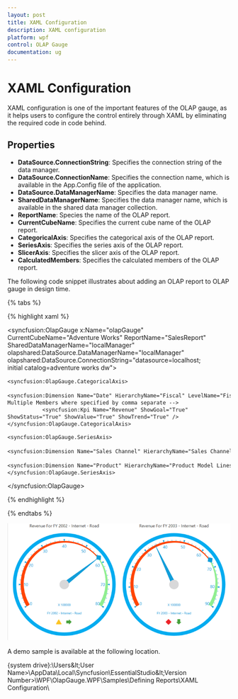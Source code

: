 ```yaml
---
layout: post
title: XAML Configuration
description: XAML configuration
platform: wpf
control: OLAP Gauge
documentation: ug
---
```


# XAML Configuration

XAML configuration is one of the important features of the OLAP gauge, as it helps users to configure the control entirely through XAML by eliminating the required code in code behind.

## Properties

* **DataSource.ConnectionString**: Specifies the connection string of the data manager.
* **DataSource.ConnectionName**: Specifies the connection name, which is available in the App.Config file of the application.
* **DataSource.DataManagerName**: Specifies the data manager name.
* **SharedDataManagerName**: Specifies the data manager name, which is available in the shared data manager collection.
* **ReportName**: Species the name of the OLAP report.
* **CurrentCubeName**: Specifies the current cube name of the OLAP report.
* **CategoricalAxis**: Specifies the categorical axis of the OLAP report.
* **SeriesAxis**: Specifies the series axis of the OLAP report.
* **SlicerAxis**: Specifies the slicer axis of the OLAP report.
* **CalculatedMembers**: Specifies the calculated members of the OLAP report.

The following code snippet illustrates about adding an OLAP report to OLAP gauge in design time.

{% tabs %}

{% highlight xaml %}

<syncfusion:OlapGauge x:Name="olapGauge" CurrentCubeName="Adventure Works" ReportName="SalesReport"
                                         SharedDataManagerName="localManager"
                                         olapshared:DataSource.DataManagerName="localManager"
                                         olapshared:DataSource.ConnectionString="datasource=localhost; initial catalog=adventure works dw">
<!-- Adding Elements to Categorical Axis -->
    <syncfusion:OlapGauge.CategoricalAxis>
               <syncfusion:Dimension Name="Date" HierarchyName="Fiscal" LevelName="Fiscal Year" IncludeMembers="FY 2002, FY 2003"  />     <!- Multiple Members where specified by comma separate -->
               <syncfusion:Kpi Name="Revenue" ShowGoal="True" ShowStatus="True" ShowValue="True" ShowTrend="True" />
    </syncfusion:OlapGauge.CategoricalAxis>
<!-- Adding Elements to Series Axis -->
    <syncfusion:OlapGauge.SeriesAxis>
                <syncfusion:Dimension Name="Sales Channel" HierarchyName="Sales Channel" LevelName="Sales Channel" />
                <syncfusion:Dimension Name="Product" HierarchyName="Product Model Lines" LevelName="Product Line" IncludeMembers="Road" />
    </syncfusion:OlapGauge.SeriesAxis>
</syncfusion:OlapGauge>

{% endhighlight %}

{% endtabs %}

![](XAML-Configuration_images/XAML-Configuration_img1.png)

A demo sample is available at the following location.

{system drive}:\Users\&lt;User Name&gt;\AppData\Local\Syncfusion\EssentialStudio\&lt;Version Number&gt;\WPF\OlapGauge.WPF\Samples\Defining Reports\XAML Configuration\